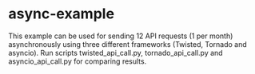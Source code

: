 # async-example
This example can be used for sending 12 API requests (1 per month) asynchronously using three different frameworks (Twisted, Tornado and asyncio). 
Run scripts twisted_api_call.py, tornado_api_call.py and asyncio_api_call.py for comparing results.  
